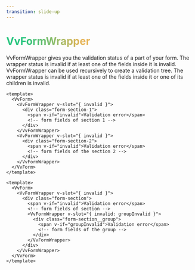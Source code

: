 ```yaml
---
transition: slide-up
---
```


# VvFormWrapper

VvFormWrapper gives you the validation status of a part of your form. The wrapper status is invalid if at least one of the fields inside it is invalid.
VvFormWrapper can be used recursively to create a validation tree. The wrapper status is invalid if at least one of the fields inside it or one of its children is invalid.

<div grid="~ cols-2 gap-4">

```vue
<template>
  <VvForm>
    <VvFormWrapper v-slot="{ invalid }">
      <div class="form-section-1">
        <span v-if="invalid">Validation error</span>
        <!-- form fields of section 1 -->
      </div>
    </VvFormWrapper>
    <VvFormWrapper v-slot="{ invalid }">
      <div class="form-section-2">
        <span v-if="invalid">Validation error</span>
        <!-- form fields of the section 2 -->
      </div>
    </VvFormWrapper>
  </VvForm>
</template>
```

```vue
<template>
  <VvForm>
    <VvFormWrapper v-slot="{ invalid }">
      <div class="form-section">
        <span v-if="invalid">Validation error</span>
        <!-- form fields of section -->
        <VvFormWrapper v-slot="{ invalid: groupInvalid }">
          <div class="form-section__group">
            <span v-if="groupInvalid">Validation error</span>
            <!-- form fields of the group -->
          </div>
        </VvFormWrapper>
      </div>
    </VvFormWrapper>
  </VvForm>
</template>
```

</div>

<style>
h1 {
  background-color: #2B90B6;
  background-image: linear-gradient(75deg, #27c57e 10%, #e6b457 40%);
  background-size: 100%;
  -webkit-background-clip: text;
  -moz-background-clip: text;
  -webkit-text-fill-color: transparent;
  -moz-text-fill-color: transparent;
}
</style>

<!--
insert comment here!
-->

